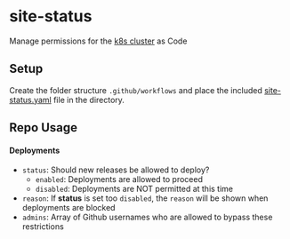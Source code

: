# site-status
 
Manage permissions for the [k8s cluster](https://github.com/Fairbanks-io/flux-gitops-apps) as Code

## Setup

Create the folder structure `.github/workflows` and place the included [site-status.yaml](site-status.yaml) file in the directory.

## Repo Usage

#### Deployments

- `status`: Should new releases be allowed to deploy?
    - `enabled`: Deployments are allowed to proceed
    - `disabled`: Deployments are NOT permitted at this time
- `reason`: If **status** is set too `disabled`, the `reason` will be shown when deployments are blocked
- `admins`: Array of Github usernames who are allowed to bypass these restrictions